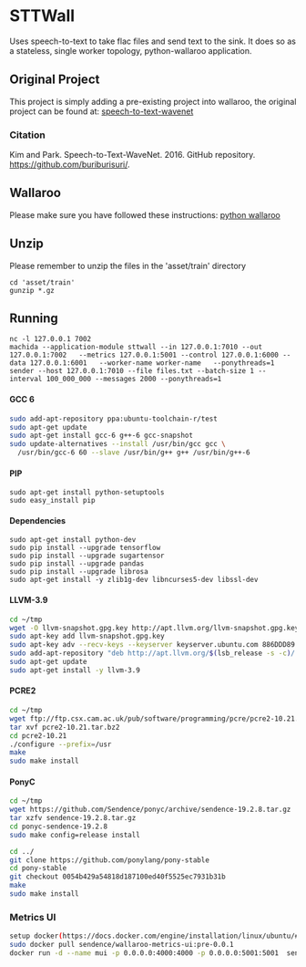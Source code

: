 # STTWall
Uses speech-to-text to take flac files and send text to the sink. It does so as a stateless, single worker topology, python-wallaroo application.

## Original Project
This project is simply adding a pre-existing project into wallaroo,
the original project can be found at: [speech-to-text-wavenet](https://github.com/buriburisuri/speech-to-text-wavenet "speech-to-text-wavenet")

### Citation
Kim and Park. Speech-to-Text-WaveNet. 2016. GitHub repository. https://github.com/buriburisuri/.

## Wallaroo
Please make sure you have followed these instructions: [python wallaroo](https://github.com/Sendence/wallaroo/blob/master/book/python/intro.md)

## Unzip
Please remember to unzip the files in the 'asset/train' directory
```
cd 'asset/train'
gunzip *.gz
```

## Running
```
nc -l 127.0.0.1 7002
machida --application-module sttwall --in 127.0.0.1:7010 --out 127.0.0.1:7002   --metrics 127.0.0.1:5001 --control 127.0.0.1:6000 --data 127.0.0.1:6001   --worker-name worker-name   --ponythreads=1
sender --host 127.0.0.1:7010 --file files.txt --batch-size 1 --interval 100_000_000 --messages 2000 --ponythreads=1
```


#### GCC 6
```bash
sudo add-apt-repository ppa:ubuntu-toolchain-r/test
sudo apt-get update
sudo apt-get install gcc-6 g++-6 gcc-snapshot
sudo update-alternatives --install /usr/bin/gcc gcc \
  /usr/bin/gcc-6 60 --slave /usr/bin/g++ g++ /usr/bin/g++-6
```
#### PIP
```
sudo apt-get install python-setuptools
sudo easy_install pip
```
#### Dependencies
```
sudo apt-get install python-dev
sudo pip install --upgrade tensorflow
sudo pip install --upgrade sugartensor
sudo pip install --upgrade pandas
sudo pip install --upgrade librosa
sudo apt-get install -y zlib1g-dev libncurses5-dev libssl-dev
````



#### LLVM-3.9
```bash
cd ~/tmp
wget -O llvm-snapshot.gpg.key http://apt.llvm.org/llvm-snapshot.gpg.key
sudo apt-key add llvm-snapshot.gpg.key
sudo apt-key adv --recv-keys --keyserver keyserver.ubuntu.com 886DDD89
sudo add-apt-repository "deb http://apt.llvm.org/$(lsb_release -s -c)/ llvm-toolchain-$(lsb_release -s -c)-3.9 main"
sudo apt-get update
sudo apt-get install -y llvm-3.9
```


#### PCRE2
```bash
cd ~/tmp
wget ftp://ftp.csx.cam.ac.uk/pub/software/programming/pcre/pcre2-10.21.tar.bz2
tar xvf pcre2-10.21.tar.bz2
cd pcre2-10.21
./configure --prefix=/usr
make
sudo make install
```

#### PonyC
```bash
cd ~/tmp
wget https://github.com/Sendence/ponyc/archive/sendence-19.2.8.tar.gz
tar xzfv sendence-19.2.8.tar.gz
cd ponyc-sendence-19.2.8
sudo make config=release install

cd ../
git clone https://github.com/ponylang/pony-stable
cd pony-stable
git checkout 0054b429a54818d187100ed40f5525ec7931b31b
make
sudo make install
```


### Metrics UI
```bash
setup docker(https://docs.docker.com/engine/installation/linux/ubuntu/#recommended-extra-packages-for-trusty-1404)
sudo docker pull sendence/wallaroo-metrics-ui:pre-0.0.1
docker run -d --name mui -p 0.0.0.0:4000:4000 -p 0.0.0.0:5001:5001  sendence/wallaroo-metrics-ui:pre-0.0.1
```
